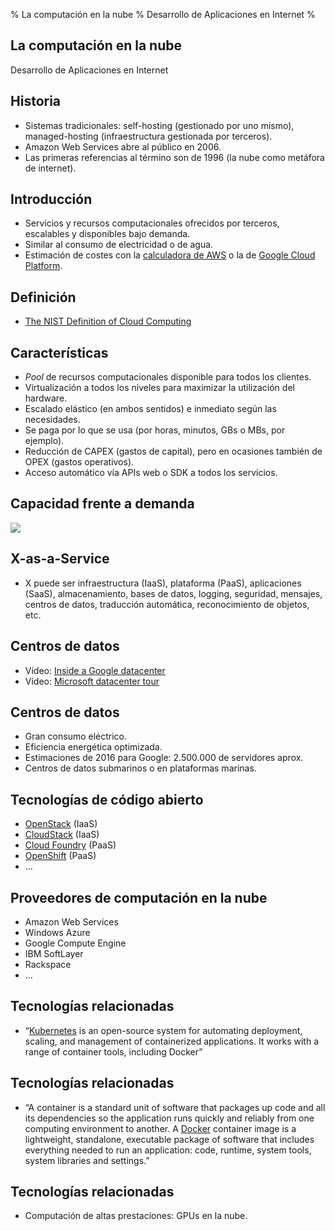 % La computación en la nube
% Desarrollo de Aplicaciones en Internet
%

## La computación en la nube

Desarrollo de Aplicaciones en Internet


## Historia

- Sistemas tradicionales: self-hosting (gestionado por uno mismo),
managed-hosting (infraestructura gestionada por terceros).
- Amazon Web Services abre al público en 2006.
- Las primeras referencias al término son de 1996 (la nube como metáfora de internet).

## Introducción

- Servicios y recursos computacionales ofrecidos por terceros, escalables y
disponibles bajo demanda.
- Similar al consumo de electricidad o de agua.
- Estimación de costes con la [calculadora de AWS](https://calculator.s3.amazonaws.com/index.html) o la
de [Google Cloud Platform](https://cloud.google.com/appengine/pricing).

## Definición

- [The NIST Definition of Cloud Computing](http://csrc.nist.gov/publications/nistpubs/800-145/SP800-145.pdf)

## Características

- *Pool* de recursos computacionales disponible para todos los clientes.
- Virtualización a todos los niveles para maximizar la utilización del hardware.
- Escalado elástico (en ambos sentidos) e inmediato según las necesidades.
- Se paga por lo que se usa (por horas, minutos, GBs o MBs, por ejemplo).
- Reducción de CAPEX (gastos de capital), pero en ocasiones también de OPEX (gastos operativos).
- Acceso automático vía APIs web o SDK a todos los servicios.

## Capacidad frente a demanda

![](http://crmhelpdesksoftware.com/wp-content/uploads/2011/01/capacity_utilization_cloud_computing.jpg)

## X-as-a-Service

- X puede ser infraestructura (IaaS), plataforma (PaaS), aplicaciones (SaaS),
almacenamiento, bases de datos, logging, seguridad,
mensajes, centros de datos, traducción automática, reconocimiento de objetos, etc.

## Centros de datos

- Vídeo: [Inside a Google datacenter](https://youtu.be/XZmGGAbHqa0)
- Vídeo: [Microsoft datacenter tour](https://youtu.be/zXsoygN_v7A)

## Centros de datos

- Gran consumo eléctrico.
- Eficiencia energética optimizada.
- Estimaciones de 2016 para Google: 2.500.000 de servidores aprox.
- Centros de datos submarinos o en plataformas marinas.

## Tecnologías de código abierto

- [OpenStack](https://www.openstack.org/) (IaaS)
- [CloudStack](https://cloudstack.apache.org/) (IaaS)
- [Cloud Foundry](https://www.cloudfoundry.org/) (PaaS)
- [OpenShift](https://www.openshift.com/) (PaaS)
- ...

## Proveedores de computación en la nube

- Amazon Web Services
- Windows Azure
- Google Compute Engine
- IBM SoftLayer
- Rackspace
- ...

## Tecnologías relacionadas

- &ldquo;[Kubernetes](https://kubernetes.io/) is an open-source system for automating deployment, scaling, and management of containerized applications.
It works with a range of container tools, including Docker&rdquo;

## Tecnologías relacionadas

- &ldquo;A container is a standard unit of software that packages up code and all its dependencies so the application runs quickly and reliably
from one computing environment to another. A [Docker](https://www.docker.com/) container image is a lightweight, standalone, executable package of software that
includes everything needed to run an application: code, runtime, system tools, system libraries and settings.&rdquo;

## Tecnologías relacionadas

- Computación de altas prestaciones: GPUs en la nube.
